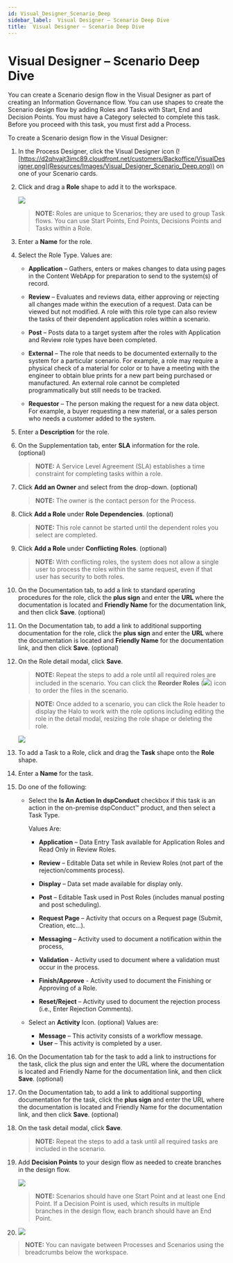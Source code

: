 ```yaml
---
id: Visual_Designer_Scenario_Deep
sidebar_label:  Visual Designer – Scenario Deep Dive
title:  Visual Designer – Scenario Deep Dive
---
```


# Visual Designer – Scenario Deep Dive

You can create a Scenario design flow in the Visual Designer as part of
creating an Information Governance flow. You can use shapes to create
the Scenario design flow by adding Roles and Tasks with Start, End and
Decision Points. You must have a Category selected to complete this
task. Before you proceed with this task, you must first add a Process.

To create a Scenario design flow in the Visual Designer:

1.  In the Process Designer, click the Visual Designer icon
    (![https://d2qhvajt3imc89.cloudfront.net/customers/Backoffice/VisualDesigner.png](Resources/Images/Visual_Designer_Scenario_Deep.png))
    on one of your Scenario cards.

2.  Click and drag a **Role** shape to add it to the workspace.
    
    ![](Resources/Images/Drag_Role_to_Scenario_400x189.gif)
    
    >**NOTE:** Roles are unique to Scenarios; they are used to group Task
    flows. You can use Start Points, End Points, Decisions Points and
    Tasks within a Role.

3.  Enter a **Name** for the role.

4.  Select the Role Type. Values are:
    
      - **Application** – Gathers, enters or makes changes to data using
        pages in the Content WebApp for preparation to send to the
        system(s) of record.
    
      - **Review** – Evaluates and reviews data, either approving or
        rejecting all changes made within the execution of a request.
        Data can be viewed but not modified. A role with this role type
        can also review the tasks of their dependent application roles
        within a scenario.
    
      - **Post** – Posts data to a target system after the roles with
        Application and Review role types have been completed.
    
      - **External** – The role that needs to be documented externally
        to the system for a particular scenario. For example, a role may
        require a physical check of a material for color or to have a
        meeting with the engineer to obtain blue prints for a new part
        being purchased or manufactured. An external role cannot be
        completed programmatically but still needs to be tracked.
    
      - **Requestor** – The person making the request for a new data
        object. For example, a buyer requesting a new material, or a
        sales person who needs a customer added to the system.

5.  Enter a **Description** for the role.

6.  On the Supplementation tab, enter **SLA** information for the role.
    (optional)
    
    >**NOTE:** A Service Level Agreement (SLA) establishes a time
    constraint for completing tasks within a role.

7.  Click **Add an Owner** and select from the drop-down. (optional)
    
    >**NOTE:** The owner is the contact person for the Process.

8.  Click **Add a Role** under **Role Dependencies**. (optional)
    
    >**NOTE:** This role cannot be started until the dependent roles you
    select are completed.

9.  Click **Add a Role** under **Conflicting Roles**. (optional)
    
    >**NOTE:** With conflicting roles, the system does not allow a single
    user to process the roles within the same request, even if that user
    has security to both roles.

10. On the Documentation tab, to add a link to standard operating
    procedures for the role, click the **plus sign** and enter the
    **URL** where the documentation is located and **Friendly Name** for
    the documentation link, and then click **Save**. (optional)

11. On the Documentation tab, to add a link to additional supporting
    documentation for the role, click the **plus sign** and enter the
    **URL** where the documentation is located and **Friendly Name** for
    the documentation link, and then click **Save**. (optional)

12. On the Role detail modal, click **Save**.
    
    >**NOTE:** Repeat the steps to add a role until all required roles
    are included in the scenario. You can click the **Reorder Roles**
    (![](Resources/Images/ReorderRoles.png)) icon to order the files in
    the scenario.
    
    >**NOTE:** Once added to a scenario, you can click the Role header to
    display the Halo to work with the role options including editing the
    role in the detail modal, resizing the role shape or deleting the
    role.
    
    ![](Resources/Images/Role_Halo_400x184.gif)

13. To add a Task to a Role, click and drag the **Task** shape onto the
    **Role** shape.

14. Enter a **Name** for the task.

15. Do one of the following:
    
      - Select the **Is An Action In dspConduct** checkbox if this task
        is an action in the on-premise dspConduct™ product, and then
        select a Task Type.
        
        Values Are:
        
          - **Application** – Data Entry Task available for Application
            Roles and Read Only in Review Roles.
        
          - **Review** – Editable Data set while in Review Roles (not
            part of the rejection/comments process).
        
          - **Display** – Data set made available for display only.
        
          - **Post** – Editable Task used in Post Roles (includes manual
            posting and post scheduling).
        
          - **Request Page** – Activity that occurs on a Request page
            (Submit, Creation, etc...).
        
          - **Messaging** – Activity used to document a notification
            within the process,
        
          - **Validation** - Activity used to document where a
            validation must occur in the process.
        
          - **Finish/Approve** - Activity used to document the Finishing
            or Approving of a Role.
        
          - **Reset/Reject** – Activity used to document the rejection
            process (i.e., Enter Rejection Comments).
    
      - Select an **Activity** Icon. (optional) Values are:
        
          - **Message** – This activity consists of a workflow message.
          - **User** – This activity is completed by a user.

16. On the Documentation tab for the task to add a link to instructions
    for the task, click the plus sign and enter the URL where the
    documentation is located and Friendly Name for the documentation
    link, and then click **Save**. (optional)

17. On the Documentation tab, to add a link to additional supporting
    documentation for the task, click the **plus sign** and enter the
    URL where the documentation is located and Friendly Name for the
    documentation link, and then click **Save**. (optional)

18. On the task detail modal, click **Save**.
    
    >**NOTE:** Repeat the steps to add a task until all required tasks
    are included in the scenario.

19. Add **Decision Points** to your design flow as needed to create
    branches in the design flow.
    
    ![](Resources/Images/Scenario_Start_End_400x191.gif)
    
    >**NOTE:** Scenarios should have one Start Point and at least one End
    Point. If a Decision Point is used, which results in multiple
    branches in the design flow, each branch should have an End Point.

20. ![](Resources/Images/Scenario_Decision_350_x_165.gif)

>**NOTE:** You can navigate between Processes and Scenarios using the
breadcrumbs below the workspace.
